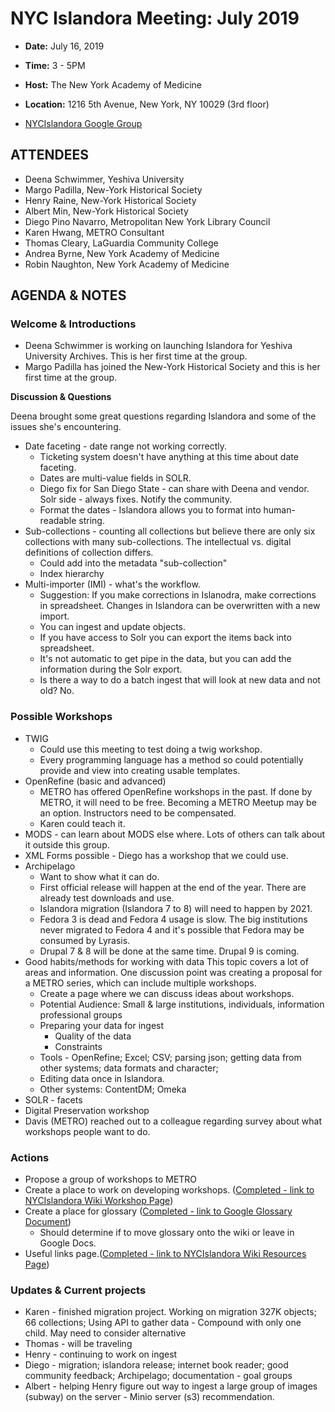 # NYC Islandora Meeting: July 2019
* **Date:**  July 16, 2019
* **Time:** 3 - 5PM
* **Host:** The New York Academy of Medicine
* **Location:** 1216 5th Avenue, New York, NY 10029 (3rd floor)

* [NYCIslandora Google Group](https://groups.google.com/forum/#!forum/nycislandora)



## ATTENDEES
* Deena Schwimmer, Yeshiva University
* Margo Padilla, New-York Historical Society
* Henry Raine, New-York Historical Society
* Albert Min, New-York Historical Society
* Diego Pino Navarro, Metropolitan New York Library Council
* Karen Hwang, METRO Consultant
* Thomas Cleary, LaGuardia Community College
* Andrea Byrne, New York Academy of Medicine
* Robin Naughton, New York Academy of Medicine


## AGENDA & NOTES
### Welcome & Introductions
* Deena Schwimmer is working on launching Islandora for Yeshiva University Archives.  This is her first time at the group.
* Margo Padilla has joined the New-York Historical Society and this is her first time at the group.

**Discussion & Questions**

Deena brought some great questions regarding Islandora and some of the issues she's encountering.
* Date faceting - date range not working correctly.
  * Ticketing system doesn't have anything at this time about date faceting.
  * Dates are multi-value fields in SOLR.  
  * Diego fix for San Diego State - can share with Deena and vendor. Solr side - always fixes.  Notify the community.
  * Format the dates - Islandora allows you to format into human-readable string.
* Sub-collections - counting all collections but believe there are only six collections with many sub-collections.  The intellectual vs. digital definitions of collection differs.  
  * Could add into the metadata "sub-collection"
  * Index hierarchy
* Multi-importer (IMI) - what's the workflow.  
  * Suggestion: If you make corrections in Islanodra, make corrections in spreadsheet.  Changes in Islandora can be overwritten with a new import.
  * You can ingest and update objects.
  * If you have access to Solr you can export the items back into spreadsheet.  
  * It's not automatic to get pipe in the data, but you can add the information during the Solr  export.
  * Is there a way to do a batch ingest that will look at new data and not old?  No.

### Possible Workshops
* TWIG
  * Could use this meeting to test doing a twig workshop.
  * Every programming language has a method so could potentially provide and view into creating usable templates.
* OpenRefine (basic and advanced)
  * METRO has offered OpenRefine workshops in the past.  If done by METRO, it will need to be free. Becoming a METRO Meetup may be an option.  Instructors need to be compensated.
  * Karen could teach it.
* MODS - can learn about MODS else where.  Lots of others can talk about it outside this group.  
* XML Forms possible - Diego has a workshop that we could use.
* Archipelago
  * Want to show what it can do.
  * First official release will happen at the end of the year. There are already test downloads and use.
  * Islandora migration (Islandora 7 to 8) will need to happen by 2021.  
   * Fedora 3 is dead and Fedora 4 usage is slow.  The big institutions never migrated to Fedora 4 and it's possible that Fedora may be consumed by Lyrasis.
    * Drupal 7 & 8 will be done at the same time.  Drupal 9 is coming.
* Good habits/methods for working with data
This topic covers a lot of areas and information.  One discussion point was creating a proposal for a METRO series, which can include multiple workshops.
  * Create a page where we can discuss ideas about workshops.
  * Potential Audience: Small & large institutions, individuals, information professional groups
  * Preparing your data for ingest
    * Quality of the data
    * Constraints
  * Tools - OpenRefine; Excel; CSV; parsing json; getting data from other systems; data formats and character;
  * Editing data once in Islandora.
  * Other systems: ContentDM; Omeka
* SOLR - facets
* Digital Preservation workshop
* Davis (METRO) reached out to a  colleague regarding survey about what workshops people want to do.


### Actions
* Propose a group of workshops to METRO
* Create a place to work on developing workshops. ([Completed - link to NYCIslandora Wiki Workshop Page](https://github.com/rnaughtonwk/NYCIslandora/wiki/Workshops))
* Create a place for glossary   ([Completed - link to Google Glossary Document](https://docs.google.com/document/d/1lKFPX1qtCcaGi2x6RK4gaIJrzVPnS1Ae4CFYV1yHtcs/edit)) 
  * Should determine if to move glossary onto the wiki or leave in Google Docs.
* Useful links page.([Completed - link to NYCIslandora Wiki Resources Page](https://github.com/rnaughtonwk/NYCIslandora/wiki/Resources))

### Updates & Current projects
* Karen - finished migration project.  Working on migration 327K objects; 66 collections; Using API to gather data - Compound with only one child. May need to consider alternative
* Thomas - will be traveling
* Henry - continuing to work on ingest
* Diego - migration; islandora release; internet book reader; good community feedback; Archipelago; documentation  - goal groups
* Albert - helping Henry figure out way to ingest a large group of images (subway) on the server - Minio server (s3) recommendation.
